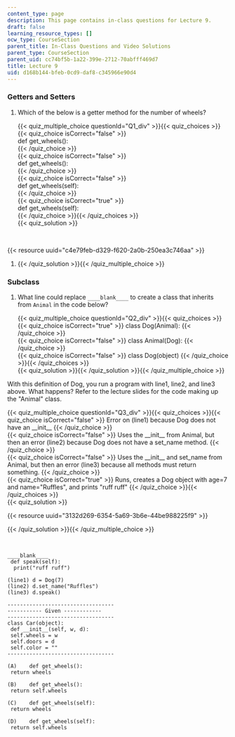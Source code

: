 ```yaml
---
content_type: page
description: This page contains in-class questions for Lecture 9.
draft: false
learning_resource_types: []
ocw_type: CourseSection
parent_title: In-Class Questions and Video Solutions
parent_type: CourseSection
parent_uid: cc74bf5b-1a22-399e-2712-70abfff469d7
title: Lecture 9
uid: d168b144-bfeb-0cd9-daf8-c345966e90d4
---
```

### Getters and Setters

1. Which of the below is a getter method for the number of wheels?      
      
    {{< quiz_multiple_choice questionId="Q1_div" >}}{{< quiz_choices >}}{{< quiz_choice isCorrect="false" >}}  
    def get\_wheels():     
    {{< /quiz_choice >}}  
    {{< quiz_choice isCorrect="false" >}}  
    def get\_wheels():   
    {{< /quiz_choice >}}  
    {{< quiz_choice isCorrect="false" >}}  
    def get\_wheels(self):     
    {{< /quiz_choice >}}  
    {{< quiz_choice isCorrect="true" >}}  
    def get\_wheels(self):     
    {{< /quiz_choice >}}{{< /quiz_choices >}}  
    {{< quiz_solution >}}  
      
     

{{< resource uuid="c4e79feb-d329-f620-2a0b-250ea3c746aa" >}}

1. {{< /quiz_solution >}}{{< /quiz_multiple_choice >}}

### Subclass

1. What line could replace `____blank____` to create a class that inherits from `Animal` in the code below?      
      
    {{< quiz_multiple_choice questionId="Q2_div" >}}{{< quiz_choices >}}{{< quiz_choice isCorrect="true" >}} class Dog(Animal): {{< /quiz_choice >}}     
    {{< quiz_choice isCorrect="false" >}} class Animal(Dog): {{< /quiz_choice >}}     
    {{< quiz_choice isCorrect="false" >}} class Dog(object) {{< /quiz_choice >}}{{< /quiz_choices >}}     
    {{< quiz_solution >}}{{< /quiz_solution >}}{{< /quiz_multiple_choice >}}

With this definition of Dog, you run a program with line1, line2, and line3 above. What happens? Refer to the lecture slides for the code making up the "Animal" class.

{{< quiz_multiple_choice questionId="Q3_div" >}}{{< quiz_choices >}}{{< quiz_choice isCorrect="false" >}} Error on (line1) because Dog does not have an \_\_init\_\_ {{< /quiz_choice >}}     
{{< quiz_choice isCorrect="false" >}} Uses the \_\_init\_\_ from Animal, but then an error (line2) because Dog does not have a set\_name method. {{< /quiz_choice >}}     
{{< quiz_choice isCorrect="false" >}} Uses the \_\_init\_\_ and set\_name from Animal, but then an error (line3) because all methods must return something. {{< /quiz_choice >}}     
{{< quiz_choice isCorrect="true" >}} Runs, creates a Dog object with age=7 and name="Ruffles", and prints "ruff ruff" {{< /quiz_choice >}}{{< /quiz_choices >}}     
{{< quiz_solution >}}

{{< resource uuid="3132d269-6354-5a69-3b6e-44be988225f9" >}}

{{< /quiz_solution >}}{{< /quiz_multiple_choice >}}

 

```plaintext
____blank____
 def speak(self):
  print("ruff ruff")

(line1) d = Dog(7)
(line2) d.set_name("Ruffles")
(line3) d.speak()
```

```plaintext
----------------------------------
----------- Given ------------
----------------------------------
class Car(object):
 def __init__(self, w, d):
 self.wheels = w
 self.doors = d
 self.color = ""
----------------------------------

(A)    def get_wheels():
 return wheels

(B)    def get_wheels():
 return self.wheels

(C)    def get_wheels(self):
 return wheels

(D)    def get_wheels(self):
 return self.wheels
```